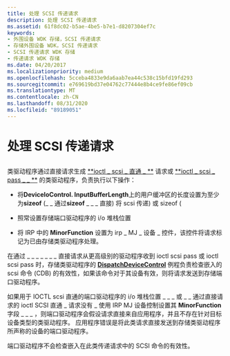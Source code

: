 ```yaml
---
title: 处理 SCSI 传递请求
description: 处理 SCSI 传递请求
ms.assetid: 61f8dc02-b5ae-4be5-b7e1-d8207304ef7c
keywords:
- 外围设备 WDK 存储，SCSI 传递请求
- 存储外围设备 WDK，SCSI 传递请求
- SCSI 传递请求 WDK 存储
- 传递请求 WDK 存储
ms.date: 04/20/2017
ms.localizationpriority: medium
ms.openlocfilehash: 5cceba4833e9da6aab7ea44c538c15bfd19fd293
ms.sourcegitcommit: e769619bd37e04762c77444e8b4ce9fe86ef09cb
ms.translationtype: MT
ms.contentlocale: zh-CN
ms.lasthandoff: 08/31/2020
ms.locfileid: "89189051"
---
```

# <a name="handling-scsi-pass-through-requests"></a>处理 SCSI 传递请求


## <span id="ddk_handling_scsi_pass_through_requests_kg"></span><span id="DDK_HANDLING_SCSI_PASS_THROUGH_REQUESTS_KG"></span>


类驱动程序通过直接请求生成 [**ioctl \_ scsi \_ 直通 \_ **](/windows-hardware/drivers/ddi/ntddscsi/ni-ntddscsi-ioctl_scsi_pass_through) 请求或 [**ioctl \_ scsi \_ pass \_ \_ **](/windows-hardware/drivers/ddi/ntddscsi/ni-ntddscsi-ioctl_scsi_pass_through_direct) 的类驱动程序，负责执行以下操作：

-   将**DeviceIoControl. InputBufferLength**上的用户缓冲区的长度设置为至少为**sizeof** (\_ \_ 通过**sizeof** \_ \_ \_ 直接) 将 scsi 传递) 或 sizeof (

-   照常设置存储端口驱动程序的 i/o 堆栈位置

-   将 IRP 中的 **MinorFunction** 设置为 irp \_ MJ \_ 设备 \_ 控件，该控件将请求标记为已由存储类驱动程序处理。

在通过 \_ \_ \_ \_ \_ \_ \_ 直接请求从更高级别的驱动程序收到 ioctl scsi pass 或 ioctl scsi pass 时，存储类驱动程序的 [**DispatchDeviceControl**](/windows-hardware/drivers/ddi/wdm/nc-wdm-driver_dispatch) 例程负责检查嵌入的 scsi 命令 (CDB) 的有效性，如果该命令对于其设备有效，则将请求发送到存储端口驱动程序。

如果用于 IOCTL scsi 直通的端口驱动程序的 i/o 堆栈位置 \_ \_ \_ 或 \_ \_ 通过直接请求的 ioctl SCSI 直通 \_ 请求没有 \_ 使用 IRP MJ 设备控制设置其 **MinorFunction** 字段 \_ \_ \_ ，则端口驱动程序会假设请求直接来自应用程序，并且不存在针对目标设备类型的类驱动程序。 应用程序错误是将此类请求直接发送到存储类驱动程序所声称的设备的端口驱动程序。

端口驱动程序不会检查嵌入在此类传递请求中的 SCSI 命令的有效性。

 

